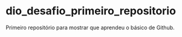 # dio_desafio_primeiro_repositorio
Primeiro repositório para mostrar que aprendeu o básico de Github.
